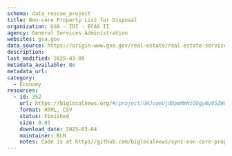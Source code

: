 ```yaml
---
schema: data_rescue_project 
title: Non-core Property List for Disposal
organization: GSA - IDI - ECAS II
agency: General Services Administration
websites: gsa.gov
data_source: https://origin-www.gsa.gov/real-estate/real-estate-services/real-property-disposition/noncore-property-list
description: 
last_modified: 2025-03-05
metadata_available: No
metadata_url: 
category:
  - Economy
resources:
  - id: 352
    url: https://biglocalnews.org/#/project/UHJvamVjdDpmMmNiODgyNy05ZWQ2LTQzM2UtYjI4Zi00MDQ4NzQxZTI2M2I=
    format: HTML, CSV
    status: Finished
    size: 0.01
    download_date: 2025-03-04
    maintainer: BLN
    notes: Code is at https//github.com/biglocalnews/sync-non-core-properties
---
```


